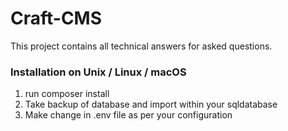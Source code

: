 # Craft-CMS
This project contains all technical answers for asked questions.

### Installation on Unix / Linux / macOS

1.  run composer install
2. Take backup of database and import within your sqldatabase
3. Make change in .env file as per your configuration
